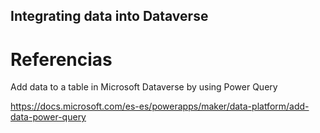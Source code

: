 

## Integrating data into Dataverse


# Referencias

Add data to a table in Microsoft Dataverse by using Power Query

https://docs.microsoft.com/es-es/powerapps/maker/data-platform/add-data-power-query